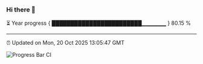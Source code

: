 ### Hi there 👋

⏳ Year progress { ████████████████████████▁▁▁▁▁▁ } 80.15 %

---

⏰ Updated on Mon, 20 Oct 2025 13:05:47 GMT

![Progress Bar CI](https://github.com/IshwaranRudhara/GIT-ACTION/workflows/Progress%20Bar%20CI/badge.svg)
